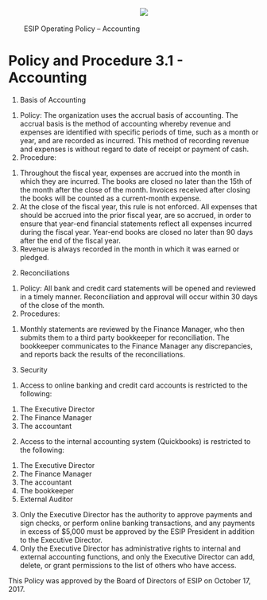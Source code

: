<div>

<span class="c11">        </span><span class="c8">ESIP Operating Policy
–
Accounting</span><span style="overflow: hidden; display: inline-block; margin: 0.00px 0.00px; border: 0.00px solid #000000; transform: rotate(0.00rad) translateZ(0px); -webkit-transform: rotate(0.00rad) translateZ(0px); width: 81.33px; height: 46.67px;">![](images/image1.jpg)</span>

<span class="c2"></span>

</div>

# <span class="c7">Policy and Procedure 3.1 - Accounting</span>

<span class="c2"></span>

1.  <span class="c3 c0">Basis of Accounting</span>

<!-- end list -->

1.  <span class="c3 c0">Policy: The organization uses the accrual basis
    of accounting. The accrual basis is the method of accounting whereby
    revenue and expenses are identified with specific periods of time,
    such as a month or year, and are recorded as incurred. This method
    of recording revenue and expenses is without regard to date of
    receipt or payment of cash.</span>
2.  <span class="c3 c0">Procedure: </span>

<!-- end list -->

1.  <span class="c0">Throughout the fiscal year, expenses are accrued
    into the month in which they are incurred. The books are closed no
    later than the </span><span class="c0">15th of the
    month</span><span class="c3 c0"> after the close of the month.
    Invoices received after closing the books will be counted as a
    current-month expense.</span>
2.  <span class="c3 c0">At the close of the fiscal year, this rule is
    not enforced. All expenses that should be accrued into the prior
    fiscal year, are so accrued, in order to ensure that year-end
    financial statements reflect all expenses incurred during the fiscal
    year. Year-end books are closed no later than 90 days after the end
    of the fiscal year.</span>
3.  <span class="c3 c0">Revenue is always recorded in the month in which
    it was earned or pledged.</span>

<!-- end list -->

2.  <span class="c3 c0">Reconciliations</span>

<!-- end list -->

1.  <span class="c0">Policy: All bank and credit card statements will be
    opened and reviewed in a timely manner. Reconciliation and approval
    will occur </span><span class="c0">within 30 days of the close of
    the month</span><span class="c3 c0">.</span>
2.  <span class="c0">Procedures:</span>

<!-- end list -->

1.  <span class="c0">Monthly statements are reviewed by the
    </span><span class="c0">Finance
    Manager</span><span class="c0">,</span><span class="c3 c0"> who then
    submits them to a third party bookkeeper for reconciliation. The
    bookkeeper communicates to the Finance Manager any discrepancies,
    and reports back the results of the reconciliations.</span>

<!-- end list -->

3.  <span class="c0">Security</span>

<!-- end list -->

1.  <span class="c3 c0">Access to online banking and credit card
    accounts is restricted to the following:</span>

<!-- end list -->

1.  <span class="c3 c0">The Executive Director</span>
2.  <span class="c0">The Finance </span><span class="c0">Manager</span>
3.  <span class="c3 c0">The accountant</span>

<!-- end list -->

2.  <span class="c3 c0">Access to the internal accounting system
    (Quickbooks) is restricted to the following:</span>

<!-- end list -->

1.  <span class="c3 c0">The Executive Director</span>
2.  <span class="c3 c0">The Finance Manager</span>
3.  <span class="c0 c3">The accountant</span>
4.  <span class="c3 c0">The bookkeeper</span>
5.  <span class="c3 c0">External Auditor</span>

<!-- end list -->

3.  <span class="c0">Only the Executive Director has the authority to
    approve payments and sign checks, or perform online banking
    transactions, and any </span><span class="c0">payments in excess of
    $5,000 must be approved by the ESIP
    President</span><span class="c3 c0"> in addition to the Executive
    Director.</span>
4.  <span class="c3 c0">Only the Executive Director has administrative
    rights to internal and external accounting functions, and only the
    Executive Director can add, delete, or grant permissions to the list
    of others who have access.</span>

<span class="c2"></span>

<span class="c14">This Policy was approved by the Board of Directors of
ESIP on October 17, 2017. </span>

#### <span class="c2"></span>

<span class="c2"></span>

<span class="c2"></span>
